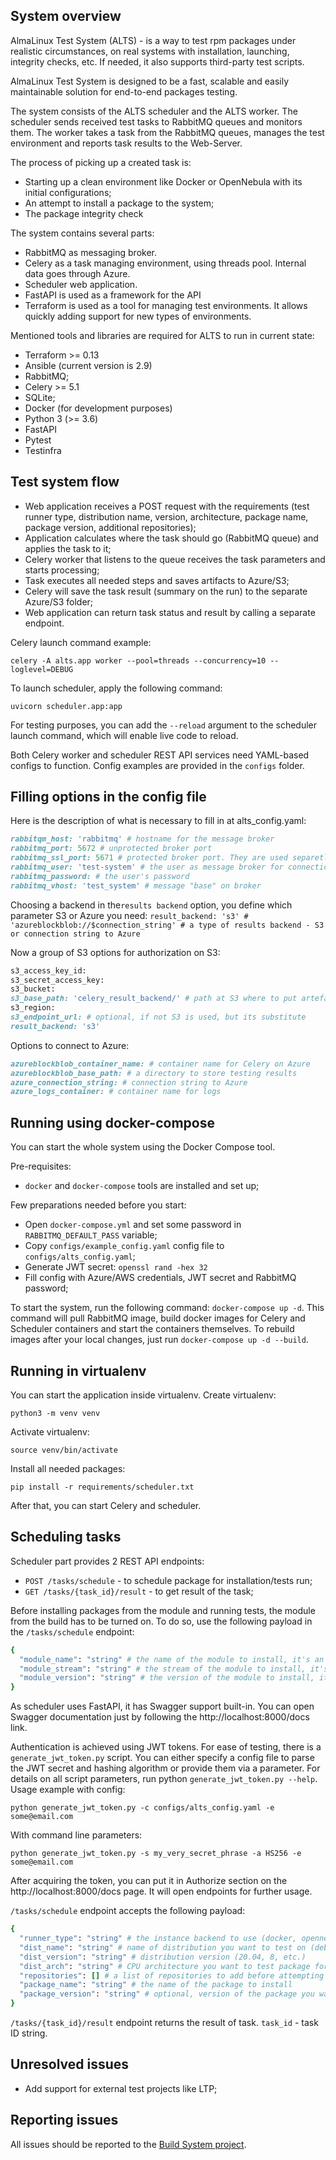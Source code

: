 System overview
--

AlmaLinux Test System (ALTS) - is a way to test rpm packages under realistic circumstances, on real systems with installation, launching, integrity checks, etc. If needed, it also supports third-party test scripts.

AlmaLinux Test System is designed to be a fast, scalable and easily maintainable solution for end-to-end packages testing. 

The system consists of the ALTS scheduler and the ALTS worker. The scheduler sends received test tasks to RabbitMQ queues and monitors them. The worker takes a task from the RabbitMQ queues, manages the test environment and reports task results to the Web-Server.

The process of picking up a created task is:
- Starting up a clean environment like Docker or OpenNebula with its initial configurations;
- An attempt to install a package to the system;
- The package integrity check

The system contains several parts:

- RabbitMQ as messaging broker.
- Celery as a task managing environment, using threads pool. Internal data goes through Azure.
- Scheduler web application.
- FastAPI is used as a framework for the API
- Terraform is used as a tool for managing test environments. It allows quickly adding support for new types of environments.

Mentioned tools and libraries are required for ALTS to run in current state:

- Terraform >= 0.13
- Ansible (current version is 2.9)
- RabbitMQ;
- Celery >= 5.1
- SQLite;
- Docker (for development purposes)
- Python 3 (>= 3.6)
- FastAPI
- Pytest
- Testinfra


Test system flow
--

- Web application receives a POST request with the requirements (test runner type, distribution name, version, architecture, package name, package version, additional repositories);
- Application calculates where the task should go (RabbitMQ queue) and applies the task to it;
- Celery worker that listens to the queue receives the task parameters and starts processing;
- Task executes all needed steps and saves artifacts to Azure/S3;
- Celery will save the task result (summary on the run) to the separate Azure/S3 folder;
- Web application can return task status and result by calling a separate endpoint.

Celery launch command example:

`celery -A alts.app worker --pool=threads --concurrency=10 --loglevel=DEBUG`

To launch scheduler, apply the following command:

`uvicorn scheduler.app:app`

For testing purposes, you can add the `--reload` argument to the scheduler launch command, which will enable live code to reload.

Both Celery worker and scheduler REST API services need YAML-based configs to function. Config examples are provided in the `configs` folder.


Filling options in the config file
--

Here is the description of what is necessary to fill in at alts_config.yaml:

```ruby
rabbitqm_host: 'rabbitmq' # hostname for the message broker
rabbitmq_port: 5672 # unprotected broker port
rabbitmq_ssl_port: 5671 # protected broker port. They are used separetly depending on the flag 'use_ssl'
rabbitmq_user: 'test-system' # the user as message broker for connection
rabbitmq_password: # the user's password
rabbitmq_vhost: 'test_system' # message "base" on broker
```

Choosing a backend in the`results backend` option, you define which parameter S3 or Azure you need:
`result_backend: 's3' #  'azureblockblob://$connection_string' # a type of results backend - S3 or connection string to Azure`

Now a group of S3 options for authorization on S3:

```ruby
s3_access_key_id:
s3_secret_access_key:
s3_bucket:
s3_base_path: 'celery_result_backend/' # path at S3 where to put artefacts
s3_region:
s3_endpoint_url: # optional, if not S3 is used, but its substitute
result_backend: 's3'
```

Options to connect to Azure:

```ruby
azureblockblob_container_name: # container name for Celery on Azure
azureblockblob_base_path: # a directory to store testing results
azure_connection_string: # connection string to Azure
azure_logs_container: # container name for logs
```

Running using docker-compose
--

You can start the whole system using the Docker Compose tool.

Pre-requisites:

- `docker` and `docker-compose` tools are installed and set up;

Few preparations needed before you start:

- Open `docker-compose.yml` and set some password in `RABBITMQ_DEFAULT_PASS` variable;
- Copy `configs/example_config.yaml` config file to `configs/alts_config.yaml`;
- Generate JWT secret: `openssl rand -hex 32`
- Fill config with Azure/AWS credentials, JWT secret and RabbitMQ password;

To start the system, run the following command: `docker-compose up -d`. This command will pull RabbitMQ image, build docker images for Celery and Scheduler containers and start the containers themselves. To rebuild images after your local changes, just run `docker-compose up -d --build`.


Running in virtualenv
--
You can start the application inside virtualenv. Create virtualenv:

`python3 -m venv venv`

Activate virtualenv:

`source venv/bin/activate`

Install all needed packages:

`pip install -r requirements/scheduler.txt`

After that, you can start Celery and scheduler.


Scheduling tasks
--

Scheduler part provides 2 REST API endpoints:

- `POST /tasks/schedule` - to schedule package for installation/tests run;
- `GET /tasks/{task_id}/result` - to get result of the task;

Before installing packages from the module and running tests, the module from the build has to be turned on. To do so, use the following payload in the `/tasks/schedule` endpoint:

```ruby
{
  "module_name": "string" # the name of the module to install, it's an optional value that allows being absent
  "module_stream": "string" # the stream of the module to install, it's an optional value that allows being absent
  "module_version": "string" # the version of the module to install, it's an optional value that allows being absent
}
```

As scheduler uses FastAPI, it has Swagger support built-in. You can open Swagger documentation just by following the http://localhost:8000/docs link.

Authentication is achieved using JWT tokens. For ease of testing, there is a `generate_jwt_token.py` script. You can either specify a config file to parse the JWT secret and hashing algorithm or provide them via a parameter. For details on all script parameters, run python `generate_jwt_token.py --help`. Usage example with config:

`python generate_jwt_token.py -c configs/alts_config.yaml -e some@email.com`

With command line parameters:

`python generate_jwt_token.py -s my_very_secret_phrase -a HS256 -e some@email.com`

After acquiring the token, you can put it in Authorize section on the http://localhost:8000/docs page. It will open endpoints for further usage.

`/tasks/schedule` endpoint accepts the following payload:

```ruby
{
  "runner_type": "string" # the instance backend to use (docker, opennebula, etc.). For now only 'docker' and 'any'' values are supported
  "dist_name": "string" # name of distribution you want to test on (debian, ubuntu, centos, etc.)
  "dist_version": "string" # distribution version (20.04, 8, etc.)
  "dist_arch": "string" # CPU architecture you want to test package for. Supported values - 'x86_64', 'i686', 'amd64', 'aarch64', 'arm64'
  "repositories": [] # a list of repositories to add before attempting package installation. Each repository is a dictionary with 'name' and 'url' values. 'name' is optional
  "package_name": "string" # the name of the package to install
  "package_version": "string" # optional, version of the package you want to install
}
```
  
`/tasks/{task_id}/result` endpoint returns the result of task. `task_id` - task ID string.


Unresolved issues
--
- Add support for external test projects like LTP;


Reporting issues 
--
All issues should be reported to the [Build System project](https://github.com/AlmaLinux/build-system).
